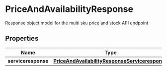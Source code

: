 

# PriceAndAvailabilityResponse

Response object model for the multi sku price and stock API endpoint

## Properties

| Name | Type | Description | Notes |
|------------ | ------------- | ------------- | -------------|
|**serviceresponse** | [**PriceAndAvailabilityResponseServiceresponse**](PriceAndAvailabilityResponseServiceresponse.md) |  |  [optional] |



